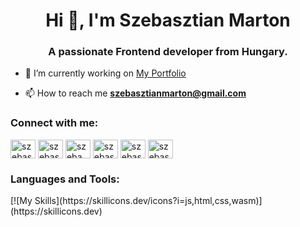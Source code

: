 <h1 align="center">Hi 👋, I'm Szebasztian Marton</h1>
<h3 align="center">A passionate Frontend developer from Hungary.</h3>

- 🔭 I’m currently working on [My Portfolio ](https://github.com/szebasztianmarton/szebasztianmarton.io)

- 📫 How to reach me **szebasztianmarton@gmail.com**

<h3 align="left">Connect with me:</h3>
<p align="left">
<a href="https://codepen.io/szebasztianho" target="blank"><img align="center" src="https://raw.githubusercontent.com/rahuldkjain/github-profile-readme-generator/master/src/images/icons/Social/codepen.svg" alt="szebasztianho" height="30" width="40" /></a>
<a href="https://dev.to/szebasztianmarton" target="blank"><img align="center" src="https://raw.githubusercontent.com/rahuldkjain/github-profile-readme-generator/master/src/images/icons/Social/devto.svg" alt="szebasztianmarton" height="30" width="40" /></a>
<a href="https://twitter.com/szebamarton" target="blank"><img align="center" src="https://raw.githubusercontent.com/rahuldkjain/github-profile-readme-generator/master/src/images/icons/Social/twitter.svg" alt="szebamarton" height="30" width="40" /></a>
<a href="https://stackoverflow.com/users/szebasztianmarton" target="blank"><img align="center" src="https://raw.githubusercontent.com/rahuldkjain/github-profile-readme-generator/master/src/images/icons/Social/stack-overflow.svg" alt="szebasztianmarton" height="30" width="40" /></a>
<a href="https://codesandbox.com/szebasztianmarton" target="blank"><img align="center" src="https://raw.githubusercontent.com/rahuldkjain/github-profile-readme-generator/master/src/images/icons/Social/codesandbox.svg" alt="szebasztianmarton" height="30" width="40" /></a>
<a href="https://instagram.com/szebamarton" target="blank"><img align="center" src="https://raw.githubusercontent.com/rahuldkjain/github-profile-readme-generator/master/src/images/icons/Social/instagram.svg" alt="szebasztianmarton" height="30" width="40" /></a>
</p>

<h3 align="left">Languages and Tools:</h3>
[![My Skills](https://skillicons.dev/icons?i=js,html,css,wasm)](https://skillicons.dev)
